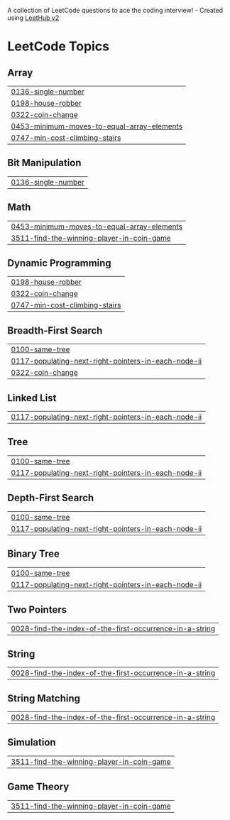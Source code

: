 A collection of LeetCode questions to ace the coding interview! - Created using [LeetHub v2](https://github.com/arunbhardwaj/LeetHub-2.0)
<!---LeetCode Topics Start-->
# LeetCode Topics
## Array
|  |
| ------- |
| [0136-single-number](https://github.com/Sivarajc2005/LeetCode/tree/master/0136-single-number) |
| [0198-house-robber](https://github.com/Sivarajc2005/LeetCode/tree/master/0198-house-robber) |
| [0322-coin-change](https://github.com/Sivarajc2005/LeetCode/tree/master/0322-coin-change) |
| [0453-minimum-moves-to-equal-array-elements](https://github.com/Sivarajc2005/LeetCode/tree/master/0453-minimum-moves-to-equal-array-elements) |
| [0747-min-cost-climbing-stairs](https://github.com/Sivarajc2005/LeetCode/tree/master/0747-min-cost-climbing-stairs) |
## Bit Manipulation
|  |
| ------- |
| [0136-single-number](https://github.com/Sivarajc2005/LeetCode/tree/master/0136-single-number) |
## Math
|  |
| ------- |
| [0453-minimum-moves-to-equal-array-elements](https://github.com/Sivarajc2005/LeetCode/tree/master/0453-minimum-moves-to-equal-array-elements) |
| [3511-find-the-winning-player-in-coin-game](https://github.com/Sivarajc2005/LeetCode/tree/master/3511-find-the-winning-player-in-coin-game) |
## Dynamic Programming
|  |
| ------- |
| [0198-house-robber](https://github.com/Sivarajc2005/LeetCode/tree/master/0198-house-robber) |
| [0322-coin-change](https://github.com/Sivarajc2005/LeetCode/tree/master/0322-coin-change) |
| [0747-min-cost-climbing-stairs](https://github.com/Sivarajc2005/LeetCode/tree/master/0747-min-cost-climbing-stairs) |
## Breadth-First Search
|  |
| ------- |
| [0100-same-tree](https://github.com/Sivarajc2005/LeetCode/tree/master/0100-same-tree) |
| [0117-populating-next-right-pointers-in-each-node-ii](https://github.com/Sivarajc2005/LeetCode/tree/master/0117-populating-next-right-pointers-in-each-node-ii) |
| [0322-coin-change](https://github.com/Sivarajc2005/LeetCode/tree/master/0322-coin-change) |
## Linked List
|  |
| ------- |
| [0117-populating-next-right-pointers-in-each-node-ii](https://github.com/Sivarajc2005/LeetCode/tree/master/0117-populating-next-right-pointers-in-each-node-ii) |
## Tree
|  |
| ------- |
| [0100-same-tree](https://github.com/Sivarajc2005/LeetCode/tree/master/0100-same-tree) |
| [0117-populating-next-right-pointers-in-each-node-ii](https://github.com/Sivarajc2005/LeetCode/tree/master/0117-populating-next-right-pointers-in-each-node-ii) |
## Depth-First Search
|  |
| ------- |
| [0100-same-tree](https://github.com/Sivarajc2005/LeetCode/tree/master/0100-same-tree) |
| [0117-populating-next-right-pointers-in-each-node-ii](https://github.com/Sivarajc2005/LeetCode/tree/master/0117-populating-next-right-pointers-in-each-node-ii) |
## Binary Tree
|  |
| ------- |
| [0100-same-tree](https://github.com/Sivarajc2005/LeetCode/tree/master/0100-same-tree) |
| [0117-populating-next-right-pointers-in-each-node-ii](https://github.com/Sivarajc2005/LeetCode/tree/master/0117-populating-next-right-pointers-in-each-node-ii) |
## Two Pointers
|  |
| ------- |
| [0028-find-the-index-of-the-first-occurrence-in-a-string](https://github.com/Sivarajc2005/LeetCode/tree/master/0028-find-the-index-of-the-first-occurrence-in-a-string) |
## String
|  |
| ------- |
| [0028-find-the-index-of-the-first-occurrence-in-a-string](https://github.com/Sivarajc2005/LeetCode/tree/master/0028-find-the-index-of-the-first-occurrence-in-a-string) |
## String Matching
|  |
| ------- |
| [0028-find-the-index-of-the-first-occurrence-in-a-string](https://github.com/Sivarajc2005/LeetCode/tree/master/0028-find-the-index-of-the-first-occurrence-in-a-string) |
## Simulation
|  |
| ------- |
| [3511-find-the-winning-player-in-coin-game](https://github.com/Sivarajc2005/LeetCode/tree/master/3511-find-the-winning-player-in-coin-game) |
## Game Theory
|  |
| ------- |
| [3511-find-the-winning-player-in-coin-game](https://github.com/Sivarajc2005/LeetCode/tree/master/3511-find-the-winning-player-in-coin-game) |
<!---LeetCode Topics End-->